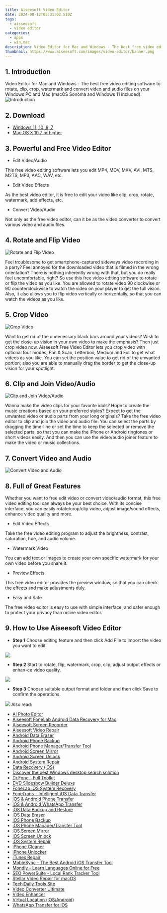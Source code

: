 ```yaml
---
title: Aiseesoft Video Editor
date: 2024-08-12T05:31:02.510Z
tags: 
  - aisseesoft
  - video editor
categories: 
  - apps
  - win,mac
description: Video Editor for Mac and Windows - The best free video editing software to rotate, clip, crop, watermark and convert video and audio files on your Windows PC and Mac (macOS Sonoma and Windows 11 included).
thumbnail: https://www.aiseesoft.com/images/video-editor/banner.png
---
```


## 1. Introduction

Video Editor for Mac and Windows - The best free video editing software to rotate, clip, crop, watermark and convert video and audio files on your Windows PC and Mac (macOS Sonoma and Windows 11 included).
![Introduction](https://www.aiseesoft.com/images/video-editor/banner.png)

## 2. Download

- [Windows 11, 10, 8, 7](https://secure.2checkout.com/order/checkout.php?PRODS=4709327&QTY=1&AFFILIATE=108875&CART=1)
- [Mac OS X 10.7 or higher](https://secure.2checkout.com/order/checkout.php?PRODS=4706765&QTY=1&AFFILIATE=108875&CART=1)

## 3. Powerful and Free Video Editor

- Edit Video/Audio

This free video editing software lets you edit MP4, MOV, MKV, AVI, MTS, M2TS, MP3, AAC, WAV, etc.

- Edit Video Effects

As the best video editor, it is free to edit your video like clip, crop, rotate, watermark, add effects, etc.

- Convert Video/Audio

Not only as the free video editor, can it be as the video converter to convert various video and audio files.

## 4. Rotate and Flip Video

![Rotate and Flip Video](https://www.aiseesoft.com/images/video-editor/rotate-and-flip.png)

Feel troublesome to get smartphone-captured sideways video recording in a party? Feel annoyed for the downloaded video that is filmed in the wrong orientation? There is nothing inherently wrong with that, but you do really feel uncomfortable, right? So use this free video editing software to rotate or flip the video as you like. You are allowed to rotate video 90 clockwise or 90 counterclockwise to watch the video on your player to get the full vision. Also, it also allows you to flip video vertically or horizontally, so that you can watch the videos as you like.

## 5. Crop Video

![Crop Video](https://www.aiseesoft.com/images/video-editor/crop-video.png)

Want to get rid of the unnecessary black bars around your videos? Wish to get the close-up vision in your own video to make the emphasis? Then just crop video now. Aiseesoft Free Video Editor lets you crop video with optional four modes, Pan & Scan, Letterbox, Medium and Full to get what videos as you like. You can set the position value to get rid of the unwanted portion; also you are able to manually drag the border to get the close-up vision for your spotlight.

## 6. Clip and Join Video/Audio

![Clip and Join Video/Audio](https://www.aiseesoft.com/images/video-editor/clip-and-join.png)

Wanna make the video clips for your favorite idols? Hope to create the music creations based on your preferred styles? Expect to get the unwanted video or audio parts from your long originals? Take the free video editor to clip and join the video and audio file. You can select the parts by dragging the time-line or set the time to keep the selected or remove the selected parts, so that you can make the iPhone or Android ringtones or short videos easily. And then you can use the video/audio joiner feature to make the video or music collections.

## 7. Convert Video and Audio

![Convert Video and Audio](https://www.aiseesoft.com/images/video-editor/convert-video-audio-format.png)

## 8. Full of Great Features

Whether you want to free edit video or convert video/audio format, this free video editing tool can always be your best choice. With its concise interface, you can easily rotate/crop/clip video, adjust image/sound effects, enhance video quality and more.

- Edit Video Effects

Take the free video editing program to adjust the brightness, contrast, saturation, hue, and audio volume.

- Watermark Video

You can add text or images to create your own specific watermark for your own video before you share it.

- Preview Effects

This free video editor provides the preview window, so that you can check the effects and make adjustments duly.

- Easy and Safe

The free video editor is easy to use with simple interface, and safer enough to protect your privacy than online video editor.

## 9. How to Use Aiseesoft Video Editor

- **Step 1** Choose editing feature and then click Add File to import the video you want to edit.

![](https://www.aiseesoft.com/images/video-editor-windows/main-interface.jpg)

- **Step 2** Start to rotate, flip, watermark, crop, clip, adjust output effects or enhan-ce video quality.

![](https://www.aiseesoft.com/images/video-editor-windows/effect-video.jpg)

- **Step 3** Choose suitable output format and folder and then click Save to confirm the operations.

![](https://www.aiseesoft.com/images/video-editor-windows/upscale-resolution.jpg)
<span class="atpl-alsoreadstyle">Also read:</span>
<div><ul>
<li><a href="https://tools.techidaily.com/aiseesoft/ai-photo-editor/"><u>AI Photo Editor</u></a></li>
<li><a href="https://tools.techidaily.com/aiseesoft-android-data-recovery-for-mac/"><u>Aiseesoft FoneLab Android Data Recovery for Mac</u></a></li>
<li><a href="https://tools.techidaily.com/aiseesoft/screen-recorder/"><u>Aiseesoft Screen Recorder</u></a></li>
<li><a href="https://tools.techidaily.com/aiseesoft/video-repair/"><u>Aiseesoft Video Repair</u></a></li>
<li><a href="https://tools.techidaily.com/wondershare/drfone/android-data-eraser/"><u>Android Data Eraser</u></a></li>
<li><a href="https://tools.techidaily.com/wondershare/drfone/android-backup-and-restore/"><u>Android Phone Backup</u></a></li>
<li><a href="https://tools.techidaily.com/wondershare/drfone/android-transfer/"><u>Android Phone Manager/Transfer Tool</u></a></li>
<li><a href="https://tools.techidaily.com/wondershare/drfone/android-screen-mirror/"><u>Android Screen Mirror</u></a></li>
<li><a href="https://tools.techidaily.com/wondershare/drfone/unlock-android-screen/"><u>Android Screen Unlock</u></a></li>
<li><a href="https://tools.techidaily.com/wondershare/drfone/android-repair/"><u>Android System Repair</u></a></li>
<li><a href="https://tools.techidaily.com/wondershare/drfone/data-recovery-iphone/"><u>Data Recovery (iOS)</u></a></li>
<li><a href="https://tools.techidaily.com/copernic/download/"><u>Discover the best Windows desktop search solution</u></a></li>
<li><a href="https://tools.techidaily.com/wondershare/drfone/drfone-toolkit/"><u>Dr.Fone - Full Toolkit</u></a></li>
<li><a href="https://tools.techidaily.com/wondershare/dvd-slideshow-builder-deluxe/download/"><u>DVD Slideshow Builder Deluxe</u></a></li>
<li><a href="https://tools.techidaily.com/aiseesoft/ios-system-recovery/"><u>FoneLab iOS System Recovery</u></a></li>
<li><a href="https://tools.techidaily.com/aiseesoft/ios-transfer/"><u>FoneTrans – Intelligent iOS Data Transfer</u></a></li>
<li><a href="https://tools.techidaily.com/wondershare/drfone/phone-switch/"><u>iOS & Android Phone Transfer</u></a></li>
<li><a href="https://tools.techidaily.com/wondershare/drfone/whatsapp-transfer/"><u>iOS & Android WhatsApp Transfer </u></a></li>
<li><a href="https://tools.techidaily.com/aiseesoft/ios-data-backup-and-restore/"><u>iOS Data Backup and Restore</u></a></li>
<li><a href="https://tools.techidaily.com/wondershare/drfone/ios-data-eraser/"><u>iOS Data Eraser</u></a></li>
<li><a href="https://tools.techidaily.com/wondershare/drfone/iphone-backup-and-restore/"><u>iOS Phone Backup</u></a></li>
<li><a href="https://tools.techidaily.com/wondershare/drfone/iphone-transfer/"><u>iOS Phone Manager/Transfer Tool</u></a></li>
<li><a href="https://tools.techidaily.com/wondershare/drfone/ios-screen-mirror/"><u>iOS Screen Mirror</u></a></li>
<li><a href="https://tools.techidaily.com/wondershare/drfone/iphone-unlock/"><u>iOS Screen Unlock </u></a></li>
<li><a href="https://tools.techidaily.com/wondershare/drfone/ios-system-repair/"><u>iOS System Repair</u></a></li>
<li><a href="https://tools.techidaily.com/aiseesoft/iphone-cleaner/"><u>iPhone Cleaner</u></a></li>
<li><a href="https://tools.techidaily.com/aiseesoft/iphone-unlocker/"><u>iPhone Unlocker</u></a></li>
<li><a href="https://tools.techidaily.com/wondershare/drfone/itunes-repair/"><u>iTunes Repair</u></a></li>
<li><a href="https://tools.techidaily.com/aiseesoft/mobiesync/"><u>MobieSync – The Best Android iOS Transfer Tool</u></a></li>
<li><a href="https://tools.techidaily.com/mondly/download/"><u>Mondly - Learn Languages Online for Free</u></a></li>
<li><a href="https://tools.techidaily.com/link-assistant-rank-tracker-local-rankings/"><u>SEO PowerSuite - Local Rank Tracker Tool</u></a></li>
<li><a href="https://tools.techidaily.com/stellar-video-repair-for-mac/"><u>Stellar Video Repair for macOS</u></a></li>
<li><a href="https://tools.techidaily.com/hello-world/"><u>TechiDaily Tools Site</u></a></li>
<li><a href="https://tools.techidaily.com/aiseesoft/video-converter-ultimate/"><u>Video Converter Ultimate</u></a></li>
<li><a href="https://tools.techidaily.com/aiseesoft/video-enhancer/"><u>Video Enhancer</u></a></li>
<li><a href="https://tools.techidaily.com/wondershare/drfone/virtual-location-changer/"><u>Virtual Location (iOS/Android)</u></a></li>
<li><a href="https://tools.techidaily.com/aiseesoft/whatsapp-transfer-for-ios/"><u>WhatsApp Transfer for iOS</u></a></li>
</ul></div>

<ins class="adsbygoogle"
      style="display:block"
      data-ad-client="ca-pub-7571918770474297"
      data-ad-slot="8358498916"
      data-ad-format="auto"
      data-full-width-responsive="true"></ins>